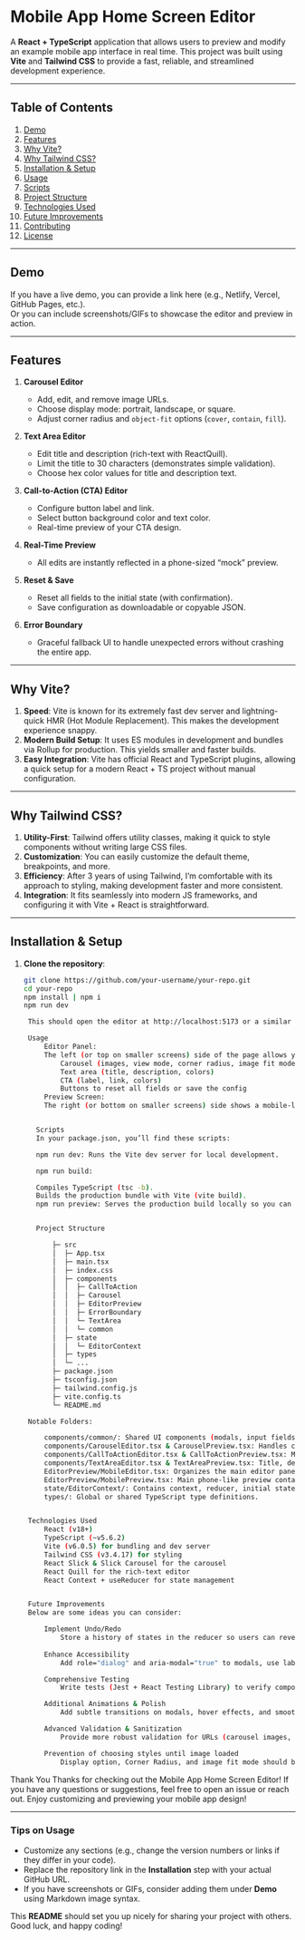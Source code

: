 # Mobile App Home Screen Editor

A **React + TypeScript** application that allows users to preview and modify an example mobile app interface in real time. This project was built using **Vite** and **Tailwind CSS** to provide a fast, reliable, and streamlined development experience.

---

## Table of Contents
1. [Demo](#demo)
2. [Features](#features)
3. [Why Vite?](#why-vite)
4. [Why Tailwind CSS?](#why-tailwind-css)
5. [Installation & Setup](#installation--setup)
6. [Usage](#usage)
7. [Scripts](#scripts)
8. [Project Structure](#project-structure)
9. [Technologies Used](#technologies-used)
10. [Future Improvements](#future-improvements)
11. [Contributing](#contributing)
12. [License](#license)

---

## Demo

If you have a live demo, you can provide a link here (e.g., Netlify, Vercel, GitHub Pages, etc.).  
Or you can include screenshots/GIFs to showcase the editor and preview in action.

---

## Features

1. **Carousel Editor**  
   - Add, edit, and remove image URLs.  
   - Choose display mode: portrait, landscape, or square.  
   - Adjust corner radius and `object-fit` options (`cover`, `contain`, `fill`).

2. **Text Area Editor**  
   - Edit title and description (rich-text with ReactQuill).  
   - Limit the title to 30 characters (demonstrates simple validation).  
   - Choose hex color values for title and description text.

3. **Call-to-Action (CTA) Editor**  
   - Configure button label and link.  
   - Select button background color and text color.  
   - Real-time preview of your CTA design.

4. **Real-Time Preview**  
   - All edits are instantly reflected in a phone-sized “mock” preview.

5. **Reset & Save**  
   - Reset all fields to the initial state (with confirmation).  
   - Save configuration as downloadable or copyable JSON.

6. **Error Boundary**  
   - Graceful fallback UI to handle unexpected errors without crashing the entire app.

---

## Why Vite?

1. **Speed**: Vite is known for its extremely fast dev server and lightning-quick HMR (Hot Module Replacement). This makes the development experience snappy.  
2. **Modern Build Setup**: It uses ES modules in development and bundles via Rollup for production. This yields smaller and faster builds.  
3. **Easy Integration**: Vite has official React and TypeScript plugins, allowing a quick setup for a modern React + TS project without manual configuration.

---

## Why Tailwind CSS?

1. **Utility-First**: Tailwind offers utility classes, making it quick to style components without writing large CSS files.  
2. **Customization**: You can easily customize the default theme, breakpoints, and more.  
3. **Efficiency**: After 3 years of using Tailwind, I’m comfortable with its approach to styling, making development faster and more consistent.  
4. **Integration**: It fits seamlessly into modern JS frameworks, and configuring it with Vite + React is straightforward.

---

## Installation & Setup

1. **Clone the repository**:
   ```bash
   git clone https://github.com/your-username/your-repo.git
   cd your-repo
   npm install | npm i
   npm run dev

    This should open the editor at http://localhost:5173 or a similar port.

    Usage
        Editor Panel:
        The left (or top on smaller screens) side of the page allows you to configure:
            Carousel (images, view mode, corner radius, image fit mode)
            Text area (title, description, colors)
            CTA (label, link, colors)
            Buttons to reset all fields or save the config
        Preview Screen:
        The right (or bottom on smaller screens) side shows a mobile-like interface reflecting your changes in real time.


      Scripts
      In your package.json, you’ll find these scripts:

      npm run dev: Runs the Vite dev server for local development.

      npm run build:

      Compiles TypeScript (tsc -b).
      Builds the production bundle with Vite (vite build).
      npm run preview: Serves the production build locally so you can test before deployment.


      Project Structure

          ├─ src
          │  ├─ App.tsx
          │  ├─ main.tsx
          │  ├─ index.css
          │  ├─ components
          │  │  ├─ CallToAction
          │  │  ├─ Carousel
          │  │  ├─ EditorPreview
          │  │  ├─ ErrorBoundary
          │  │  └─ TextArea
          │  │  └─ common
          │  ├─ state
          │  │  └─ EditorContext
          │  ├─ types
          │  └─ ...
          ├─ package.json
          ├─ tsconfig.json
          ├─ tailwind.config.js
          ├─ vite.config.ts
          └─ README.md

    Notable Folders:

        components/common/: Shared UI components (modals, input fields, color pickers, etc.).
        components/CarouselEditor.tsx & CarouselPreview.tsx: Handles carousel functionality.
        components/CallToActionEditor.tsx & CallToActionPreview.tsx: Manages CTA button.
        components/TextAreaEditor.tsx & TextAreaPreview.tsx: Title, description, and color fields.
        EditorPreview/MobileEditor.tsx: Organizes the main editor panel.
        EditorPreview/MobilePreview.tsx: Main phone-like preview container.
        state/EditorContext/: Contains context, reducer, initial state, and custom hooks.
        types/: Global or shared TypeScript type definitions.


    Technologies Used
        React (v18+)
        TypeScript (~v5.6.2)
        Vite (v6.0.5) for bundling and dev server
        Tailwind CSS (v3.4.17) for styling
        React Slick & Slick Carousel for the carousel
        React Quill for the rich-text editor
        React Context + useReducer for state management


    Future Improvements
    Below are some ideas you can consider:

        Implement Undo/Redo
            Store a history of states in the reducer so users can revert or reapply changes.
        
        Enhance Accessibility
            Add role="dialog" and aria-modal="true" to modals, use labels with htmlFor, and ensure color contrast meets WCAG guidelines.

        Comprehensive Testing
            Write tests (Jest + React Testing Library) to verify components like CarouselEditor or TextAreaEditor behave correctly.

        Additional Animations & Polish
            Add subtle transitions on modals, hover effects, and smoother carousel transitions for a more refined UX.

        Advanced Validation & Sanitization
            Provide more robust validation for URLs (carousel images, CTA link) and sanitize HTML from the text editor in real-world scenarios to prevent XSS.

        Prevention of choosing styles until image loaded
            Display option, Corner Radius, and image fit mode should be disabled until image is loaded.


Thank You
Thanks for checking out the Mobile App Home Screen Editor! If you have any questions or suggestions, feel free to open an issue or reach out. Enjoy customizing and previewing your mobile app design!





---

### Tips on Usage

- Customize any sections (e.g., change the version numbers or links if they differ in your code).  
- Replace the repository link in the **Installation** step with your actual GitHub URL.  
- If you have screenshots or GIFs, consider adding them under **Demo** using Markdown image syntax.  

This **README** should set you up nicely for sharing your project with others. Good luck, and happy coding!